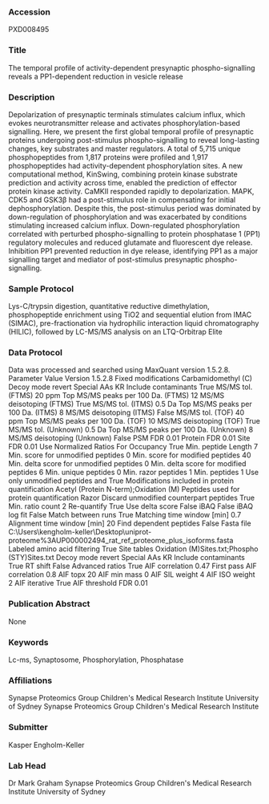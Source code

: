 ### Accession
PXD008495

### Title
The temporal profile of activity-dependent presynaptic phospho-signalling reveals a PP1-dependent reduction in vesicle release

### Description
Depolarization of presynaptic terminals stimulates calcium influx, which evokes neurotransmitter release and activates phosphorylation-based signalling. Here, we present the first global temporal profile of presynaptic proteins undergoing post-stimulus phospho-signalling to reveal long-lasting changes, key substrates and master regulators. A total of 5,715 unique phosphopeptides from 1,817 proteins were profiled and 1,917 phosphopeptides had activity-dependent phosphorylation sites. A new computational method, KinSwing, combining protein kinase substrate prediction and activity across time, enabled the prediction of effector protein kinase activity. CaMKII responded rapidly to depolarization. MAPK, CDK5 and GSK3β had a post-stimulus role in compensating for initial dephosphorylation. Despite this, the post-stimulus period was dominated by down-regulation of phosphorylation and was exacerbated by conditions stimulating increased calcium influx. Down-regulated phosphorylation correlated with perturbed phospho-signalling to protein phosphatase 1 (PP1) regulatory molecules and reduced glutamate and fluorescent dye release. Inhibition PP1 prevented reduction in dye release, identifying PP1 as a major signalling target and mediator of post-stimulus presynaptic phospho-signalling.

### Sample Protocol
Lys-C/trypsin digestion, quantitative reductive dimethylation, phosphopeptide enrichment using TiO2 and sequential elution from IMAC (SIMAC), pre-fractionation via hydrophilic interaction liquid chromatography (HILIC), followed by LC-MS/MS analysis on an LTQ-Orbitrap Elite

### Data Protocol
Data was processed and searched using MaxQuant version 1.5.2.8.  Parameter Value Version 1.5.2.8 Fixed modifications Carbamidomethyl (C) Decoy mode revert Special AAs KR Include contaminants True MS/MS tol. (FTMS) 20 ppm Top MS/MS peaks per 100 Da. (FTMS) 12 MS/MS deisotoping (FTMS) True MS/MS tol. (ITMS) 0.5 Da Top MS/MS peaks per 100 Da. (ITMS) 8 MS/MS deisotoping (ITMS) False MS/MS tol. (TOF) 40 ppm Top MS/MS peaks per 100 Da. (TOF) 10 MS/MS deisotoping (TOF) True MS/MS tol. (Unknown) 0.5 Da Top MS/MS peaks per 100 Da. (Unknown) 8 MS/MS deisotoping (Unknown) False PSM FDR 0.01 Protein FDR 0.01 Site FDR 0.01 Use Normalized Ratios For Occupancy True Min. peptide Length 7 Min. score for unmodified peptides 0 Min. score for modified peptides 40 Min. delta score for unmodified peptides 0 Min. delta score for modified peptides 6 Min. unique peptides 0 Min. razor peptides 1 Min. peptides 1 Use only unmodified peptides and True Modifications included in protein quantification Acetyl (Protein N-term);Oxidation (M) Peptides used for protein quantification Razor Discard unmodified counterpart peptides True Min. ratio count 2 Re-quantify True Use delta score False iBAQ False iBAQ log fit False Match between runs True Matching time window [min] 0.7 Alignment time window [min] 20 Find dependent peptides False Fasta file C:\Users\kengholm-keller\Desktop\uniprot-proteome%3AUP000002494_rat_ref_proteome_plus_isoforms.fasta Labeled amino acid filtering True Site tables Oxidation (M)Sites.txt;Phospho (STY)Sites.txt Decoy mode revert Special AAs KR Include contaminants True RT shift False Advanced ratios True AIF correlation 0.47 First pass AIF correlation 0.8 AIF topx 20 AIF min mass 0 AIF SIL weight 4 AIF ISO weight 2 AIF iterative True AIF threshold FDR 0.01

### Publication Abstract
None

### Keywords
Lc-ms, Synaptosome, Phosphorylation, Phosphatase

### Affiliations
Synapse Proteomics Group Children's Medical Research Institute University of Sydney
Synapse Proteomics Group
Children's Medical Research Institute

### Submitter
Kasper Engholm-Keller

### Lab Head
Dr Mark Graham
Synapse Proteomics Group Children's Medical Research Institute University of Sydney


